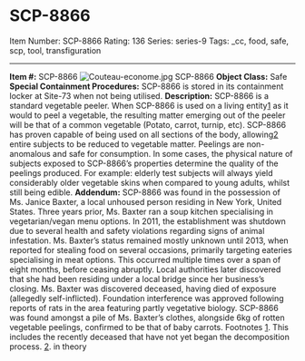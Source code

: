 # SCP-8866
Item Number: SCP-8866
Rating: 136
Series: series-9
Tags: _cc, food, safe, scp, tool, transfiguration

---

**Item #:** SCP-8866
![Couteau-econome.jpg](https://upload.wikimedia.org/wikipedia/commons/f/f9/Couteau-econome.jpg)
SCP-8866
**Object Class:** Safe
**Special Containment Procedures:** SCP-8866 is stored in its containment locker at Site-73 when not being utilised.
**Description:** SCP-8866 is a standard vegetable peeler.
When SCP-8866 is used on a living entity[1](javascript:;) as it would to peel a vegetable, the resulting matter emerging out of the peeler will be that of a common vegetable (Potato, carrot, turnip, etc). SCP-8866 has proven capable of being used on all sections of the body, allowing[2](javascript:;) entire subjects to be reduced to vegetable matter. Peelings are non-anomalous and safe for consumption.
In some cases, the physical nature of subjects exposed to SCP-8866’s properties determine the quality of the peelings produced. For example: elderly test subjects will always yield considerably older vegetable skins when compared to young adults, whilst still being edible.
**Addendum:** SCP-8866 was found in the possession of Ms. Janice Baxter, a local unhoused person residing in New York, United States. Three years prior, Ms. Baxter ran a soup kitchen specialising in vegetarian/vegan menu options. In 2011, the establishment was shutdown due to several health and safety violations regarding signs of animal infestation.
Ms. Baxter’s status remained mostly unknown until 2013, when reported for stealing food on several occasions, primarily targeting eateries specialising in meat options. This occurred multiple times over a span of eight months, before ceasing abruptly. Local authorities later discovered that she had been residing under a local bridge since her business’s closing. Ms. Baxter was discovered deceased, having died of exposure (allegedly self-inflicted). Foundation interference was approved following reports of rats in the area featuring partly vegetative biology.
SCP-8866 was found amongst a pile of Ms. Baxter’s clothes, alongside 6kg of rotten vegetable peelings, confirmed to be that of baby carrots.
Footnotes
[1](javascript:;). This includes the recently deceased that have not yet began the decomposition process.
[2](javascript:;). in theory